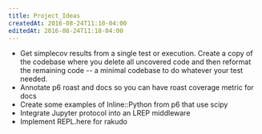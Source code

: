 ```yaml
---
title: Project_Ideas
createdAt: 2016-08-24T11:10-04:00
editedAt: 2016-08-24T11:18-04:00
---
```



* Get simplecov results from a single test or execution. Create a copy of the codebase where you delete all uncovered code and then reformat the remaining code -- a minimal codebase to do whatever your test needed.
* Annotate p6 roast and docs so you can have roast coverage metric for docs
* Create some examples of Inline::Python from p6 that use scipy
* Integrate Jupyter protocol into an LREP middleware
* Implement REPL.here for rakudo

